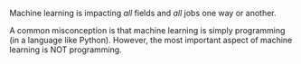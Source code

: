 Machine learning is impacting *all* fields and *all* jobs one way or another.

A common misconception is that machine learning is simply programming (in a language like Python). However, the most important aspect of machine learning is NOT programming.